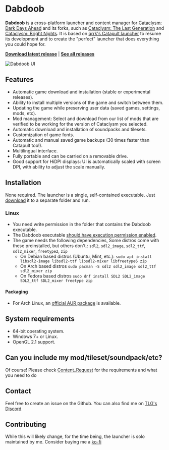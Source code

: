 # Dabdoob

**Dabdoob** is a cross-platform launcher and content manager for [Cataclysm: Dark Days Ahead](https://github.com/CleverRaven/Cataclysm-DDA) and its forks, such as [Cataclysm: The Last Generation](https://github.com/Cataclysm-TLG/Cataclysm-TLG/) and [Cataclysm: Bright Nights](https://github.com/cataclysmbnteam/Cataclysm-BN). It is based on [qrrk's Catapult launcher](https://github.com/qrrk/Catapult) to resume its development and to create the "perfect" launcher that does everything you could hope for.

[**Download latest release**](https://github.com/Hihahahalol/Catapult_Dabdoob/releases/latest)  |  [**See all releases**](https://github.com/Hihahahalol/Catapult_Dabdoob/releases)



![Dabdoob UI](./.github/Dabdoob_ui.gif)

## Features

- Automatic game download and installation (stable or experimental releases).
- Ability to install multiple versions of the game and switch between them.
- Updating the game while preserving user data (saved games, settings, mods, etc).
- Mod management: Select and download from our list of mods that are verified to be working for the version of Cataclysm you selected.
- Automatic download and installation of soundpacks and tilesets.
- Customization of game fonts.
- Automatic and manual saved game backups (30 times faster than Catapult too!).
- Multilingual interface.
- Fully portable and can be carried on a removable drive.
- Good support for HiDPI displays: UI is automatically scaled with screen DPI, with ability to adjust the scale manually.

## Installation

None required. The launcher is a single, self-contained executable. Just [download](https://github.com/Hihahahalol/Catapult_TLG/releases/latest) it to a separate folder and run.

### Linux
- You need write permission in the folder that contains the Dabdoob executable.
- The Dabdoob executable [should have execution permission enabled](https://askubuntu.com/a/485001).
- The game needs the following dependencies, Some distros come with these preinstalled, but others don't.: `sdl2`, `sdl2_image`, `sdl2_ttf`, `sdl2_mixer`, `freetype2`, `zip`
    - On Debian based distros (Ubuntu, Mint, etc.): `sudo apt install libsdl2-image libsdl2-ttf libsdl2-mixer libfreetype6 zip`
    - On Arch based distros `sudo pacman -S sdl2 sdl2_image sdl2_ttf sdl2_mixer zip`
    - On Fedora based distros `sudo dnf install SDL2 SDL2_image SDL2_ttf SDL2_mixer freetype zip`

#### Packaging

- For Arch Linux, an [official AUR package](https://aur.archlinux.org/packages/catapult-bin) is available.

## System requirements

- 64-bit operating system.
- Windows 7+ or Linux.
- OpenGL 2.1 support.

## Can you include my mod/tileset/soundpack/etc?

Of course! Please check [Content_Request](Content_Request.md) for the requirements and what you need to do

## Contact

Feel free to create an issue on the Github. You can also find me on [TLG's Discord](https://discord.com/invite/zT9sXmZNCK)

## Contributing

While this will likely change, for the time being, the launcher is solo maintained by me. Consider buying me a [ko-fi](https://ko-fi.com/hihahahalol)

